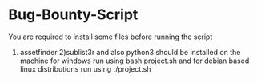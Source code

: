 # Bug-Bounty-Script

You are required to install some files before running the script 
 1) assetfinder 
 2)sublist3r 
 and also python3 should be installed on the machine 
 for windows  run using  bash project.sh and for debian based linux distributions run using ./project.sh

